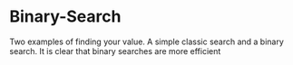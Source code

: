 # Binary-Search

Two examples of finding your value. A simple classic search and a binary search.
It is clear that binary searches are more efficient
